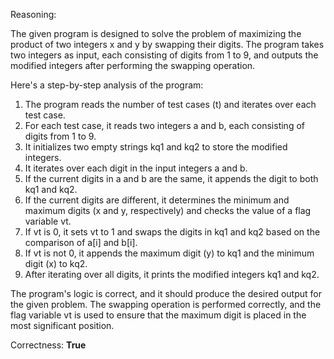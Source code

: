 Reasoning:

The given program is designed to solve the problem of maximizing the product of two integers x and y by swapping their digits. The program takes two integers as input, each consisting of digits from 1 to 9, and outputs the modified integers after performing the swapping operation.

Here's a step-by-step analysis of the program:

1. The program reads the number of test cases (t) and iterates over each test case.
2. For each test case, it reads two integers a and b, each consisting of digits from 1 to 9.
3. It initializes two empty strings kq1 and kq2 to store the modified integers.
4. It iterates over each digit in the input integers a and b.
5. If the current digits in a and b are the same, it appends the digit to both kq1 and kq2.
6. If the current digits are different, it determines the minimum and maximum digits (x and y, respectively) and checks the value of a flag variable vt.
7. If vt is 0, it sets vt to 1 and swaps the digits in kq1 and kq2 based on the comparison of a[i] and b[i].
8. If vt is not 0, it appends the maximum digit (y) to kq1 and the minimum digit (x) to kq2.
9. After iterating over all digits, it prints the modified integers kq1 and kq2.

The program's logic is correct, and it should produce the desired output for the given problem. The swapping operation is performed correctly, and the flag variable vt is used to ensure that the maximum digit is placed in the most significant position.

Correctness: **True**